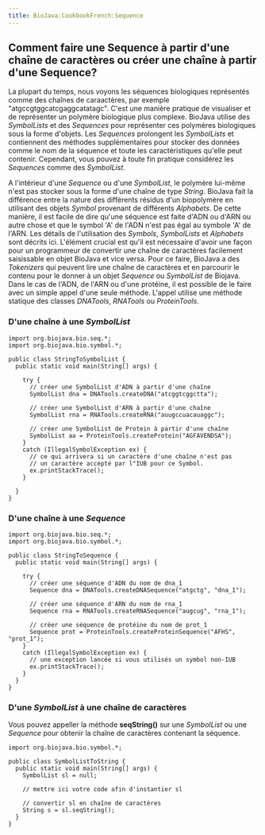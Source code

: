 ```yaml
---
title: BioJava:CookbookFrench:Sequence
---
```


Comment faire une Sequence à partir d'une chaîne de caractères ou créer une chaîne à partir d'une Sequence?
-----------------------------------------------------------------------------------------------------------

La plupart du temps, nous voyons les séquences biologiques représentés
comme des chaînes de caraactères, par exemple
"atgccgtggcatcgaggcatatagc". C'est une manière pratique de visualiser et
de représenter un polymère biologique plus complexe. BioJava utilise des
*SymbolLists* et des *Sequences* pour représenter ces polymères
biologiques sous la forme d'objets. Les *Sequences* prolongent les
*SymbolLists* et contiennent des méthodes supplémentaires pour stocker
des données comme le nom de la séquence et toute les caractéristiques
qu'elle peut contenir. Cependant, vous pouvez à toute fin pratique
considérez les *Sequences* comme des *SymbolList*.

A l'intérieur d'une *Sequence* ou d'une *SymbolList*, le polymère
lui-même n'est pas stocker sous la forme d'une chaîne de type *String*.
BioJava fait la différence entre la nature des différents résidus d'un
biopolymère en utilisant des objets *Symbol* provenant de différents
*Alphabets*. De cette manière, il est facile de dire qu'une séquence est
faite d'ADN ou d'ARN ou autre chose et que le symbol 'A' de l'ADN n'est
pas égal au symbole 'A' de l'ARN. Les détails de l'utilisation des
*Symbols*, *SymbolLists* et *Alphabets* sont décrits ici. L'élément
crucial est qu'il est nécessaire d'avoir une façon pour un programmeur
de convertir une chaîne de caractères facilement saisissable en objet
BioJava et vice versa. Pour ce faire, BioJava a des *Tokenizers* qui
peuvent lire une chaîne de caractères et en parcourir le contenu pour le
donner à un objet *Sequence* ou *SymbolList* de Biojava. Dans le cas de
l'ADN, de l'ARN ou d'une protéine, il est possible de le faire avec un
simple appel d'une seule méthode. L'appel utilise une méthode statique
des classes *DNATools*, *RNATools* ou *ProteinTools*.

### D'une chaîne à une *SymbolList*

    import org.biojava.bio.seq.*;
    import org.biojava.bio.symbol.*;

    public class StringToSymbolList {
      public static void main(String[] args) {
       
        try {
          // créer une SymbolList d'ADN à partir d'une chaîne
          SymbolList dna = DNATools.createDNA("atcggtcggctta");

          // créer une SymbolList d'ARN à partir d'une chaîne
          SymbolList rna = RNATools.createRNA("auugccuacauaggc");

          // créer une SymbolList de Protein à partir d'une chaîne
          SymbolList aa = ProteinTools.createProtein("AGFAVENDSA");
        }
        catch (IllegalSymbolException ex) {
          // ce qui arrivera si un caractère d'une chaîne n'est pas
          // un caractère accepté par l"IUB pour ce Symbol.
          ex.printStackTrace();
        }
       
      }
    }

### D'une chaîne à une *Sequence*

    import org.biojava.bio.seq.*;
    import org.biojava.bio.symbol.*;

    public class StringToSequence {
      public static void main(String[] args) {

        try {
          // créer une séquence d'ADN du nom de dna_1
          Sequence dna = DNATools.createDNASequence("atgctg", "dna_1");

          // créer une séquence d'ARN du nom de rna_1
          Sequence rna = RNATools.createRNASequence("augcug", "rna_1");

          // créer une séquence de protéine du nom de prot_1
          Sequence prot = ProteinTools.createProteinSequence("AFHS", "prot_1");
        }
        catch (IllegalSymbolException ex) {
          // une exception lancée si vous utilisés un symbol non-IUB
          ex.printStackTrace();
        }
      }
    }

### D'une *SymbolList* à une chaîne de caractères

Vous pouvez appeller la méthode **seqString()** sur une *SymbolList* ou
une *Sequence* pour obtenir la chaîne de caractères contenant la
séquence.

    import org.biojava.bio.symbol.*;

    public class SymbolListToString {
      public static void main(String[] args) {
        SymbolList sl = null;
        
        // mettre ici votre code afin d'instantier sl
       
        // convertir sl en chaîne de caractères
        String s = sl.seqString();
      }
    }
